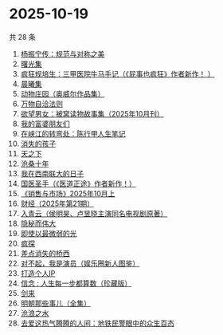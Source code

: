 # 2025-10-19

共 28 条

<!-- BEGIN WEREAD -->
<!-- 最后更新时间 2025-10-19 14:35:29 +0800 -->
1. [杨振宁传：规范与对称之美](https://weread.qq.com/web/bookDetail/4de32520813ab7c7dg0102c1)
1. [曙光集](https://weread.qq.com/web/bookDetail/a6d323f0813ab8831g013e4c)
1. [疯狂规培生：三甲医院牛马手记（《屁事也疯狂》作者新作！ ）](https://weread.qq.com/web/bookDetail/ef332170813aba876g011d57)
1. [晨曦集](https://weread.qq.com/web/bookDetail/57432d4072051c975748318)
1. [动物庄园（奥威尔作品集）](https://weread.qq.com/web/bookDetail/dc432dd059c805dc4045f8a)
1. [万物自洽法则](https://weread.qq.com/web/bookDetail/00f32030813aba87ag018f6c)
1. [欲望男女：被窝读物故事集（2025年10月刊）](https://weread.qq.com/web/bookDetail/a49326d0813aba81ag014c2f)
1. [我的富婆朋友们](https://weread.qq.com/web/bookDetail/ed132f90813aba7efg0129b7)
1. [在峡江的转弯处：陈行甲人生笔记](https://weread.qq.com/web/bookDetail/bca326a0813ab8f5ag016fc1)
1. [消失的孩子](https://weread.qq.com/web/bookDetail/19e325f0813aba772g01570e)
1. [天之下](https://weread.qq.com/web/bookDetail/4de326a0721770aa4de95f4)
1. [沧桑十年](https://weread.qq.com/web/bookDetail/b5f328b07193a030b5fafaf)
1. [我在西南联大的日子](https://weread.qq.com/web/bookDetail/75732a50813ab7be6g0121ac)
1. [国医圣手（《医道正途》作者新作！）](https://weread.qq.com/web/bookDetail/86932020813aba4f4g0151b2)
1. [《销售与市场》2025年10月上](https://weread.qq.com/web/bookDetail/ada32b80813aba8f6g01565d)
1. [财经（2025年第21期）](https://weread.qq.com/web/bookDetail/cb532f50813aba87cg0124c8)
1. [入青云（侯明昊、卢昱晓主演同名电视剧原著）](https://weread.qq.com/web/bookDetail/b0e32480728a9c63b0e69aa)
1. [隐秘而伟大](https://weread.qq.com/web/bookDetail/12c32e2071e7180212c4eb7)
1. [即使以最微弱的光](https://weread.qq.com/web/bookDetail/4de324d0813aba828g011721)
1. [疯探](https://weread.qq.com/web/bookDetail/09232490813ab9ec2g0158fc)
1. [差点消失的桥西](https://weread.qq.com/web/bookDetail/ee532b40813aba80fg0195f5)
1. [对不起，我是演员（娱乐圈新人图鉴）](https://weread.qq.com/web/bookDetail/77032830813aba3e1g0165f4)
1. [打造个人IP](https://weread.qq.com/web/bookDetail/59632900813ab8764g016e55)
1. [信念 : 人生每一步都算数（珍藏版）](https://weread.qq.com/web/bookDetail/9e1326b0813ab8736g0119ec)
1. [剑来](https://weread.qq.com/web/bookDetail/8e5326b07153adcf8e53d42)
1. [明朝那些事儿（全集）](https://weread.qq.com/web/bookDetail/a57325c05c8ed3a57224187)
1. [沧浪之水](https://weread.qq.com/web/bookDetail/7c632ef05a49197c62b53f0)
1. [去爱这热气腾腾的人间：地铁民警眼中的众生百态](https://weread.qq.com/web/bookDetail/77f32c70813aba692g019ed4)
<!-- END WEREAD -->